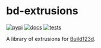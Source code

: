 # bd-extrusions

[![pypi](https://img.shields.io/pypi/v/bd-extrusions)](https://pypi.org/project/bd-extrusions/)
[![docs](https://readthedocs.org/projects/bd-extrusions/badge/?version=latest)](https://bd-extrusions.readthedocs.io/)
[![tests](https://github.com/keeeal/bd-extrusions/actions/workflows/tests.yaml/badge.svg)](https://github.com/keeeal/bd-extrusions/actions/workflows/tests.yaml)

A library of extrusions for [Build123d](https://build123d.readthedocs.io/).
